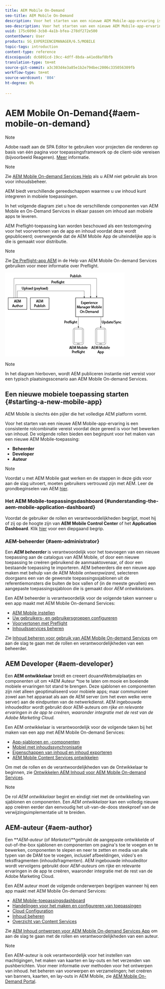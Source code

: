 ```yaml
---
title: AEM Mobile On-Demand
seo-title: AEM Mobile On-Demand
description: Voor het starten van een nieuwe AEM Mobile-app-ervaring is een consistente rolcombinatie vereist voordat deze gereed is voor het bewerken van inhoud. Volg deze pagina om aan de slag te gaan met AEM mobiele On-Demand-services.
seo-description: Voor het starten van een nieuwe AEM Mobile-app-ervaring is een consistente rolcombinatie vereist voordat deze gereed is voor het bewerken van inhoud. Volg deze pagina om aan de slag te gaan met AEM mobiele On-Demand-services.
uuid: 175c609d-3cb8-4a1b-bfea-278df272e500
contentOwner: User
products: SG_EXPERIENCEMANAGER/6.5/MOBILE
topic-tags: introduction
content-type: reference
discoiquuid: dc6891cd-19cc-4dff-8bda-a41ed8af8bfb
translation-type: tm+mt
source-git-commit: a3c303d4e3a85e1b2e794bec2006c335056309fb
workflow-type: tm+mt
source-wordcount: '804'
ht-degree: 0%

---
```



# AEM Mobile On-Demand{#aem-mobile-on-demand}

>[!NOTE]
>
>Adobe raadt aan de SPA Editor te gebruiken voor projecten die renderen op basis van één pagina voor toepassingsframework op de client-side vereisen (bijvoorbeeld Reageren). [Meer](/help/sites-developing/spa-overview.md) informatie.

>[!NOTE]
>
>Zie [AEM Mobile On-demand Services Help](https://helpx.adobe.com/digital-publishing-solution/topics.html) als u AEM niet gebruikt als bron voor inhoudsbeheer.

AEM biedt verschillende gereedschappen waarmee u uw inhoud kunt integreren in mobiele toepassingen.

In het volgende diagram ziet u hoe de verschillende componenten van AEM Mobile en On-Demand Services in elkaar passen om inhoud aan mobiele apps te leveren.

AEM Preflight-toepassing kan worden beschouwd als een testomgeving voor het voorvertonen van de app en inhoud voordat deze wordt gepubliceerd; overwegende dat de AEM Mobile App de uiteindelijke app is die is gemaakt voor distributie.

>[!NOTE]
>
>Zie [De Preflight-app AEM](https://helpx.adobe.com/digital-publishing-solution/help/preflight-app.html) in de Help van AEM Mobile On-demand Services gebruiken voor meer informatie over Preflight.

![chlimage_1-171](assets/chlimage_1-171.png)

>[!NOTE]
>
>In het diagram hierboven, wordt AEM publiceren instantie niet vereist voor een typisch plaatsingsscenario aan AEM Mobile On-demand Services.

## Een nieuwe mobiele toepassing starten {#starting-a-new-mobile-app}

AEM Mobile is slechts één pijler die het volledige AEM platform vormt.

Voor het starten van een nieuwe AEM Mobile-app-ervaring is een consistente rolcombinatie vereist voordat deze gereed is voor het bewerken van inhoud. De volgende rollen bieden een beginpunt voor het maken van een nieuwe AEM Mobile-toepassing:

* **Beheerder**
* **Developer**
* **Auteur**

>[!NOTE]
>
>Voordat u met AEM Mobile gaat werken en de stappen in deze gids voor aan de slag uitvoert, moeten gebruikers vertrouwd zijn met AEM. Leer de grondbeginselen van AEM [hier](/help/sites-deploying/deploy.md).

### Het AEM Mobile-toepassingsdashboard {#understanding-the-aem-mobile-application-dashboard}

Voordat de gebruiker de rollen en verantwoordelijkheden begrijpt, moet hij of zij op de hoogte zijn van **AEM Mobile Control Center** of het **Application Dashboard**. Klik [hier](/help/mobile/mobile-apps-ondemand-application-dashboard.md) voor een diepgaand begrip.

### AEM-beheerder {#aem-administrator}

Een ***AEM beheerder*** is verantwoordelijk voor het toevoegen van een nieuwe toepassing aan de catalogus van AEM Mobile, of door een nieuwe toepassing te creëren gebruikend de aanmaaktovenaar, of door een bestaande toepassing te importeren. AEM beheerders die een nieuwe app maken met behulp van de AEM Mobile *ontwerpwizard*, selecteren doorgaans een van de gewenste toepassingssjablonen uit de referentiemonsters die buiten de box vallen of (in de meeste gevallen) een aangepaste toepassingssjabloon die is gemaakt door *AEM ontwikkelaars.*

Een AEM beheerder is verantwoordelijk voor de volgende taken wanneer u een app maakt met AEM Mobile On-demand Services:

* [AEM Mobile instellen](/help/mobile/aem-mobile-setup.md)
* [Uw gebruikers- en gebruikersgroepen configureren](/help/mobile/aem-mobile-configure-users.md)
* [Voorvertonen met Preflight](/help/mobile/aem-mobile-manage-ondemand-services.md)
* [Inhoudsservices beheren](/help/mobile/developing-content-services.md)

Zie [Inhoud beheren voor gebruik van AEM Mobile On-demand Services](/help/mobile/aem-mobile.md) om aan de slag te gaan met de rollen en verantwoordelijkheden van een beheerder.

## AEM Developer {#aem-developer}

Een **AEM ontwikkelaar** breidt en creeert douaneWebmalplaatjes en componenten uit om *AEM Auteur *toe te laten om mooie en boeiende mobiele ervaringen tot stand te brengen. Deze sjablonen en componenten zijn niet alleen geoptimaliseerd voor mobiele apps; maar communiceer zowel aan het apparaat als aan de AEM server (om het even welke verre server) aan de eindpunten van de netwerkdienst. AEM ingebouwde inhoudeditor wordt gebruikt door AEM-auteurs *om rijke en relevante ervaringen in de app te creëren, waaronder integratie met de rest van de Adobe Marketing Cloud.*

Een AEM ontwikkelaar is verantwoordelijk voor de volgende taken bij het maken van een app met AEM Mobile On-demand Services:

* [App-sjablonen en -componenten](/help/mobile/app-templates-and-components1.md)
* [Mobiel met inhoudssynchronisatie](/help/mobile/mobile-ondemand-contentsync.md)
* [Eigenschappen van inhoud en inhoud exporteren](/help/mobile/on-demand-content-properties-exporting.md)
* [AEM Mobile Content Services ontwikkelen](//help/mobile/developing-content-services.md)

Om met de rollen en de verantwoordelijkheden van de Ontwikkelaar te beginnen, zie [Ontwikkelen AEM Inhoud voor AEM Mobile On-demand Services](/help/mobile/aem-mobile-on-demand.md).

>[!NOTE]
>
>De rol *AEM ontwikkelaar* begint en eindigt niet met de ontwikkeling van sjablonen en componenten. Een *AEM ontwikkelaar* kan een volledig nieuwe app creëren eerder dan eenvoudig het uit-van-de-doos steekproef van de verwijzingsimplementatie uit te breiden.

## AEM-auteur {#aem-author}

Een ***AEM-auteur* (of *Marketer*)**gebruikt de aangepaste ontwikkelde of out-of-the-box sjablonen en componenten om pagina&#39;s toe te voegen en te bewerken, componenten te slepen en neer te zetten en media van alle typen van de DAM toe te voegen, inclusief afbeeldingen, video&#39;s en tekstfragmenten (inhoudsfragmenten). AEM ingebouwde inhoudeditor wordt vervolgens gebruikt door *AEM-auteurs* om rijke en relevante ervaringen in de app te creëren, waaronder integratie met de rest van de Adobe Marketing Cloud.

Een AEM auteur moet de volgende onderwerpen begrijpen wanneer hij een app maakt met AEM Mobile On-demand Services:

* [AEM Mobile-toepassingsdashboard](/help/mobile/mobile-apps-ondemand-application-dashboard.md)
* [Handelingen voor het maken en configureren van toepassingen](/help/mobile/mobile-apps-ondemand-application-create-configure-action.md)
* [Cloud Configuration](/help/mobile/mobile-on-demand-associating-an-on-demand-app-to-cloud-configuration.md)
* [Inhoud beheren](/help/mobile/mobile-apps-ondemand-manage-content-ondemand.md)
* [Overzicht van Content Services](/help/mobile/develop-content-as-a-service.md)

Zie [AEM Inhoud ontwerpen voor AEM Mobile On-demand Services App](/help/mobile/mobile-apps-ondemand.md) om aan de slag te gaan met de rollen en verantwoordelijkheden van een auteur.

>[!NOTE]
>
>Een AEM-auteur is ook verantwoordelijk voor het instellen van machtigingen, het maken van kaarten en lay-outs en het verzenden van pushberichten. Voor meer informatie over methoden voor het ontwerpen van inhoud. het beheren van voorwerpen en verzamelingen; het creëren van banners, kaarten, en lay-outs in AEM Mobile, zie [AEM Mobile On-Demand Portal](https://helpx.adobe.com/digital-publishing-solution/topics.html#dynamicpod_reference_2).

